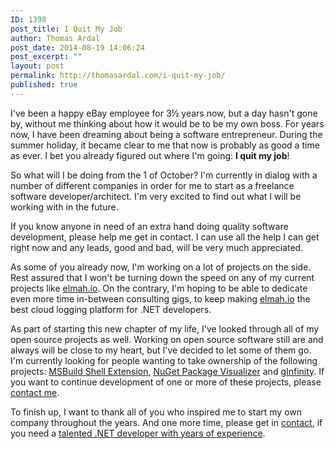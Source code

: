 ```yaml
---
ID: 1398
post_title: I Quit My Job
author: Thomas Ardal
post_date: 2014-08-19 14:06:24
post_excerpt: ""
layout: post
permalink: http://thomasardal.com/i-quit-my-job/
published: true
---
```

I've been a happy eBay employee for 3½ years now, but a day hasn't gone by, without me thinking about how it would be to be my own boss. For years now, I have been dreaming about being a software entrepreneur. During the summer holiday, it became clear to me that now is probably as good a time as ever. I bet you already figured out where I'm going: <strong>I quit my job</strong>!

So what will I be doing from the 1 of October? I'm currently in dialog with a number of different companies in order for me to start as a freelance software developer/architect. I'm very excited to find out what I will be working with in the future.

If you know anyone in need of an extra hand doing quality software development, please help me get in contact. I can use all the help I can get right now and any leads, good and bad, will be very much appreciated.

As some of you already now, I'm working on a lot of projects on the side. Rest assured that I won't be turning down the speed on any of my current projects like <a href="https://elmah.io/" target="_blank">elmah.io</a>. On the contrary, I'm hoping to be able to dedicate even more time in-between consulting gigs, to keep making <a href="https://elmah.io/" target="_blank">elmah.io</a> the best cloud logging platform for .NET developers.

As part of starting this new chapter of my life, I've looked through all of my open source projects as well. Working on open source software still are and always will be close to my heart, but I've decided to let some of them go. I'm currently looking for people wanting to take ownership of the following projects: <a href="http://msbuildshellex.codeplex.com/" target="_blank">MSBuild Shell Extension</a>, <a href="https://github.com/ThomasArdal/NuGetPackageVisualizer" target="_blank">NuGet Package Visualizer</a> and <a href="https://github.com/ThomasArdal/gInfinity" target="_blank">gInfinity</a>. If you want to continue development of one or more of these projects, please <a href="http://thomasardal.com/contact/">contact me</a>.

To finish up, I want to thank all of you who inspired me to start my own company throughout the years. And one more time, please get in <a href="http://thomasardal.com/contact/">contact</a>, if you need a <a href="http://dk.linkedin.com/in/thomasardal/" target="_blank">talented .NET developer with years of experience</a>.